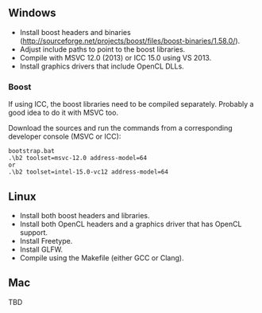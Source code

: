 ## Windows

- Install boost headers and binaries (http://sourceforge.net/projects/boost/files/boost-binaries/1.58.0/).
- Adjust include paths to point to the boost libraries.
- Compile with MSVC 12.0 (2013) or ICC 15.0 using VS 2013.
- Install graphics drivers that include OpenCL DLLs.

### Boost

If using ICC, the boost libraries need to be compiled separately. Probably a good idea to do it with MSVC too.

Download the sources and run the commands from a corresponding developer console (MSVC or ICC):

    bootstrap.bat
    .\b2 toolset=msvc-12.0 address-model=64
    or
    .\b2 toolset=intel-15.0-vc12 address-model=64

## Linux

- Install both boost headers and libraries.
- Install both OpenCL headers and a graphics driver that has OpenCL support.
- Install Freetype.
- Install GLFW.
- Compile using the Makefile (either GCC or Clang).

## Mac

TBD
